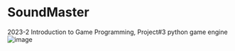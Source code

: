 # SoundMaster
2023-2 Introduction to Game Programming, Project#3 python game engine
![image](https://github.com/CuriHuS/AudioMaster/assets/64942546/924686e3-c02e-45d1-a6f6-a0afe447afe9)

